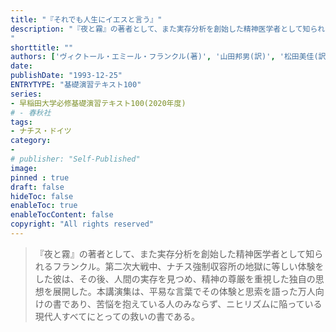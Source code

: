 ```yaml
---
title: "『それでも人生にイエスと言う』"
description: "『夜と霧』の著者として、また実存分析を創始した精神医学者として知られるフランクル。第二次大戦中、ナチス強制収容所の地獄に等しい体験をした彼は、その後、人間の実存を見つめ、精神の尊厳を重視した独自の思想を展開した。本講演集は、平易な言葉でその体験と思索を語った万人向けの書であり、苦悩を抱えている人のみならず、ニヒリズムに陥っている現代人すべてにとっての救いの書である。
"
shorttitle: ""
authors: ['ヴィクトール・エミール・フランクル(著)', '山田邦男(訳)', '松田美佳(訳)']
date: 
publishDate: "1993-12-25"
ENTRYTYPE: "基礎演習テキスト100"
series:
- 早稲田大学必修基礎演習テキスト100(2020年度)
# - 春秋社
tags: 
- ナチス・ドイツ
category: 
- 
# publisher: "Self-Published"
image: 
pinned : true
draft: false
hideToc: false
enableToc: true
enableTocContent: false
copyright: "All rights reserved"
---
```


>『夜と霧』の著者として、また実存分析を創始した精神医学者として知られるフランクル。第二次大戦中、ナチス強制収容所の地獄に等しい体験をした彼は、その後、人間の実存を見つめ、精神の尊厳を重視した独自の思想を展開した。本講演集は、平易な言葉でその体験と思索を語った万人向けの書であり、苦悩を抱えている人のみならず、ニヒリズムに陥っている現代人すべてにとっての救いの書である。
